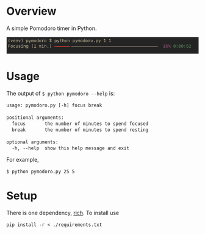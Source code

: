 # Overview

A simple Pomodoro timer in Python.

![A screenshot](./screenshot.png)

# Usage

The output of `$ python pymodoro --help` is:

```
usage: pymodoro.py [-h] focus break

positional arguments:
  focus       the number of minutes to spend focused
  break       the number of minutes to spend resting

optional arguments:
  -h, --help  show this help message and exit
```

For example,
```
$ python pymodoro.py 25 5
```

# Setup

There is one dependency, [rich](https://pypi.org/project/rich/). To install use

```
pip install -r < ./requirements.txt
```
